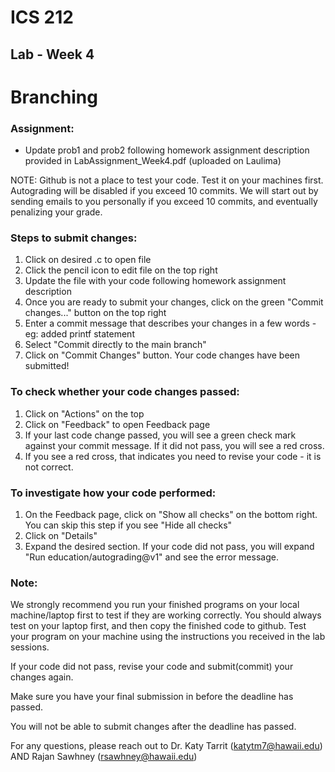 # ICS 212
## Lab - Week 4

# Branching

### Assignment:
- Update prob1 and prob2 following homework assignment description provided in LabAssignment_Week4.pdf (uploaded on Laulima)

NOTE: Github is not a place to test your code. Test it on your machines first. Autograding will be disabled if you exceed 10 commits. We will start out by sending emails to you personally if you exceed 10 commits, and eventually penalizing your grade.

### Steps to submit changes:
1. Click on desired .c to open file
2. Click the pencil icon to edit file on the top right
3. Update the file with your code following homework assignment description
4. Once you are ready to submit your changes, click on the green "Commit changes..." button on the top right
5. Enter a commit message that describes your changes in a few words - eg: added printf statement
6. Select "Commit directly to the main branch"
7. Click on "Commit Changes" button. Your code changes have been submitted!

### To check whether your code changes passed:
1. Click on "Actions" on the top
2. Click on "Feedback" to open Feedback page
3. If your last code change passed, you will see a green check mark against your commit message. If it did not pass, you will see a red cross.
4. If you see a red cross, that indicates you need to revise your code - it is not correct.

### To investigate how your code performed:
1. On the Feedback page, click on "Show all checks" on the bottom right. You can skip this step if you see "Hide all checks"
2. Click on "Details"
3. Expand the desired section. If your code did not pass, you will expand "Run education/autograding@v1" and see the error message.

### Note:
We strongly recommend you run your finished programs on your local machine/laptop first to test if they are working correctly. You should always test on your laptop first, and then copy the finished code to github. Test your program on your machine using the instructions you received in the lab sessions.

If your code did not pass, revise your code and submit(commit) your changes again.

Make sure you have your final submission in before the deadline has passed.

You will not be able to submit changes after the deadline has passed.

For any questions, please reach out to Dr. Katy Tarrit (katytm7@hawaii.edu) AND Rajan Sawhney (rsawhney@hawaii.edu)
